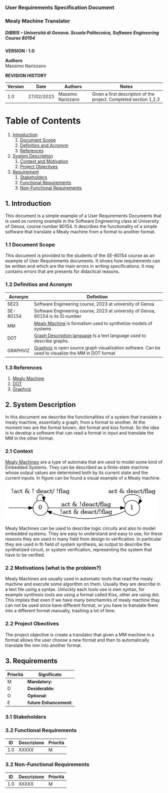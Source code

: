 
### User Requirements Specification Document
### Mealy Machine Translator
##### DIBRIS – Università di Genova. Scuola Politecnica, Software Engineering Course 80154


**VERSION : 1.0**

**Authors**  
Massimo Narizzano

**REVISION HISTORY**

| Version    | Date        | Authors      | Notes        |
| ----------- | ----------- | ----------- | ----------- |
| 1.0 | 27/02/2023 | Massimo Narizzano| Given a first description of the project. Completed section 1,2,3 |

# Table of Contents

1. [Introduction](#p1)
	1. [Document Scope](#sp1.1)
	2. [Definitios and Acronym](#sp1.2) 
	3. [References](#sp1.3)
2. [System Description](#p2)
	1. [Context and Motivation](#sp2.1)
	2. [Project Objectives](#sp2.2)
3. [Requirement](#p3)
 	1. [Stakeholders](#sp3.1)
 	2. [Functional Requirements](#sp3.2)
 	3. [Non-Functional Requirements](#sp3.3)
  
  

<a name="p1"></a>

## 1. Introduction

<a name="sp1.1"></a>
This document is a simple example of a User Requirements Documents that is used as running example in the Software Engineering class at University of Genoa, course number 80154. It describes the functionality of a simple software that translate a Mealy machine from a format to another format.

### 1.1 Document Scope

<a name="sp1.2"></a>
This document is provided to the students of the SE-80154 course as an example of User Requirements documents. It shows how requirements can be written and which are the main errors in writing specifications. It may contains errors that are presents for didactical reasons. 

### 1.2 Definitios and Acronym


| Acronym				| Definition | 
| ------------------------------------- | ----------- | 
| SE23                                  | Software Engineering course, 2023 at university of Genoa|
| SE-80154                              | Software Engineering course, 2023 at university of Genoa, 80154 is its ID number|
| MM                                    | [Mealy Machine](https://en.wikipedia.org/wiki/Mealy_machine) is formalism used to synthetize models of systems|
| DOT                                   | [Graph Description language](https://en.wikipedia.org/wiki/DOT_%28graph_description_language%29) Is a text language used to describe graphs.|
| GRAPHVIZ                              | [Graphviz](https://www.graphviz.org/) is open source graph visualization software. Can be used to visualize the MM in DOT format|



<a name="sp1.3"></a>

### 1.3 References 

<a name="p2"></a>

1. [Mealy Machine](https://en.wikipedia.org/wiki/Mealy_machine)
2. [DOT](https://en.wikipedia.org/wiki/DOT_%28graph_description_language%29)
3. [Graphviz](https://www.graphviz.org/) 


## 2. System Description

<a name="sp2.15"></a>

In this document we describe the functionalities of a system that translate a mealy machine, essentially a graph, from a format to another. At the moment two are the format known, dot format and kiss format. So the idea is to develop a software that can read a format in input and translate the MM in the other format. 

### 2.1 Context

<a name="sp2.2"></a>
[Mealy Machines](https://en.wikipedia.org/wiki/Mealy_machine) are a type of automata that are uesd to model some kind of Embedded Systems. They can be described as a finite-state machine whose output values are determined both by its current state and the current inputs. In figure can be found a visual example of a Mealy machine.

![Example of Mealy Machine](imgs/acc.jpg "Example of a mealy machine")

Mealy Machines can be used to describe logic circuits and also to model embedded systems. They are easy to understand and easy to use, for these reasons they are used in many field from design to verification. In particular they are used in th field of system synthesis, as output to describe the synthetized circuit, or system verification, representing the system that have to be verified. 

### 2.2 Motivations (what is the problem?)
Mealy Machines are usually used in automatic tools that read the mealy machine and execute some algorithm on them. Usually they are describe in a text file using a syntax. Unluckly each tools use is own syntax, for example synthesis tools are using a format called Kiss, other are using dot. This implies that even if we have many benchamrks of mealy machine thay can not be used since have different format, or you have to translate them into a different format manually, trashing a lot of time.


### 2.2 Project Obectives 

<a name="p3"></a>

The project objective is create a translator that given a MM machine in a format allows the user choose a new format and then to automatically translate the mm into another format.  

## 3. Requirements

| Priorità | Significato | 
| --------------- | ----------- | 
| M | **Mandatory:**   |
| D | **Desiderable:** |
| O | **Optional:**    |
| E | **future Enhancement:** |

<a name="sp3.1"></a>
### 3.1 Stakeholders

<a name="sp3.2"></a>
### 3.2 Functional Requirements 

| ID | Descrizione | Priorità |
| --------------- | ----------- | ---------- | 
| 1.0 |  XXXXX |M|

<a name="sp3.3"></a>
### 3.2 Non-Functional Requirements 
 
| ID | Descrizione | Priorità |
| --------------- | ----------- | ---------- | 
| 1.0 | XXXXX |M|
